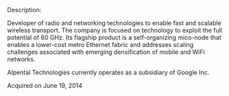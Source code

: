 Description:

Developer of radio and networking technologies to enable fast and scalable wireless transport. The company is focused on technology to exploit the full potential of 60 GHz. Its flagship product is a self-organizing mico-node that enables a lower-cost metro Ethernet fabric and addresses scaling challenges associated with emerging densification of mobile and WiFi networks.

Alpental Technologies currently operates as a subsidiary of Google Inc.

Acquired on June 19, 2014
